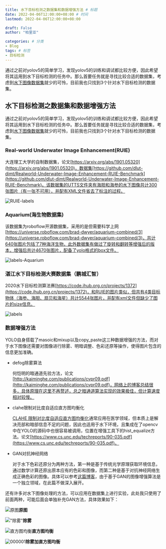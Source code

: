 ```yaml
---
title: 水下目标检测之数据集和数据增强方法 # 标题
date: 2022-04-06T12:00:00+08:00 # 时间
lastmod: 2022-04-06T12:00:00+08:00

draft: False
author: "帕里亚"

categories: # 分类
- Blog
tags: # 标签
- 目标检测
---
```


通过之前对yolov5的简单学习，发现yolov5的训练和调试都比较方便，因此希望将其运用到水下目标检测的任务中。那么首要任务就是寻找比较合适的数据集，考虑到[水下图像数据集](https://blog.csdn.net/qq_30387863/article/details/111934320)就少的可怜，目前我也只找到3个针对水下目标检测的数据集。

<!--more-->

## 水下目标检测之数据集和数据增强方法

通过之前对yolov5的简单学习，发现yolov5的训练和调试都比较方便，因此希望将其运用到水下目标检测的任务中。那么首要任务就是寻找比较合适的数据集，考虑到[水下图像数据集](https://blog.csdn.net/qq_30387863/article/details/111934320)就少的可怜，目前我也只找到3个针对水下目标检测的数据集。

### Real-world Underwater Image Enhancement(RUIE)

大连理工大学的自制数据集，论文[https://arxiv.org/abs/1901.05320](https://arxiv.org/abs/1901.05320)，数据集[https://github.com/dlut-dimt/Realworld-Underwater-Image-Enhancement-RUIE-Benchmark](https://github.com/dlut-dimt/Realworld-Underwater-Image-Enhancement-RUIE-Benchmark)。该数据集的UTTS文件夹有海胆和海参的水下图像共计300张图片（有一张不可用），并配有XML文件省去了标注的过程。

![RUIE-labels](https://img-blog.csdnimg.cn/973222e5bcb449f38a5e0aee26892822.png?x-oss-process=image/watermark,type_d3F5LXplbmhlaQ,shadow_50,text_Q1NETiBA5biV6YeM5Lqa,size_20,color_FFFFFF,t_70,g_se,x_16#pic_center)

### Aquarium(海生物数据集)

该数据集为roboflow开源数据集，采用的是但需要科学上网[https://universe.roboflow.com/brad-dwyer/aquarium-combined/3](https://universe.roboflow.com/brad-dwyer/aquarium-combined/3)，共计640张图片包括了7种海洋生物，此外数据集有做过了旋转和翻转等增强后的版本，增强后共计4670张图片，配备了yolo格式的box文件。

![labels-Aquarium](https://img-blog.csdnimg.cn/da0bc25ab9ae46e69e939ba809c14f41.png?x-oss-process=image/watermark,type_d3F5LXplbmhlaQ,shadow_50,text_Q1NETiBA5biV6YeM5Lqa,size_20,color_FFFFFF,t_70,g_se,x_16#pic_center)

### 湛江水下目标检测大赛数据集（鹏城汇智）

2020水下目标检测算法赛[https://code.ihub.org.cn/projects/1372](https://code.ihub.org.cn/projects/1372)，和RUIE的图片类似，但共有4类目标物体（海参、海胆、扇贝和海星）共计5544张图片，并配有xml文件但缺少了图片的size信息。

![labels](https://img-blog.csdnimg.cn/a6313e3c5a9b4d38bd08de4c90f0376e.png?x-oss-process=image/watermark,type_d3F5LXplbmhlaQ,shadow_50,text_Q1NETiBA5biV6YeM5Lqa,size_20,color_FFFFFF,t_70,g_se,x_16#pic_center)

### 数据增强方法

YOLO自身搭载了masoic和mixup以及copy_paste这三种数据增强的方法，而对于水下图像还需要对图像进行除雾、明暗调整、色彩还原等操作，使得图片包含的信息更加准确。

- defog除雾算法

  何恺明的暗通道先验方法，论文[http://kaiminghe.com/publications/cvpr09.pdf](http://kaiminghe.com/publications/cvpr09.pdf)，网络上的博客总结很多，具体原理在这里不再赘述，总之暗通道算法实现的效果极佳，但计算速度相对较慢。

- clahe限制对比度自适应直方图均衡化

  [CLAHE 限制对比度自适应直方图均衡化](https://cloud.tencent.com/developer/article/1667213)通常应用在医学领域，但本质上是解决亮部和暗部信息不足的问题，因此也适用于水下环境，且集成在了opencv中在YOLO的源码中也很容易被调用，位置在增强工具下的hist_equalize方法。论文[https://www.cs.unc.edu/techreports/90-035.pdf](https://www.cs.unc.edu/techreports/90-035.pdf)。

- GAN对抗神经网络

  对于水下色彩还原分为两种方法，第一种是基于传统光学原理获取环境信息，通过数学计算还原出原本应有的色彩和图像，而第二种是基于对抗神经网络生成正确色彩的图像。具体可以参考[这篇博客](https://blog.csdn.net/qq_36926037/article/details/109176816)，由于基于GAN的图像增强算法是一个独立领域，在此篇不做深入展开。

还有许多对水下图像处理的方法，可以应用在数据集上进行实验，此处我只使用了前面两种，可能后面会单独补充GAN方法，具体效果如下：

![原图](https://img-blog.csdnimg.cn/7aeb3f9d2a314c4090ef49c53bef860c.png?x-oss-process=image/watermark,type_d3F5LXplbmhlaQ,shadow_50,text_Q1NETiBA5biV6YeM5Lqa,size_20,color_FFFFFF,t_70,g_se,x_16#pic_center)**原图**

!["除雾"](https://img-blog.csdnimg.cn/129763d7315e438486be36a5c26e8d13.png?x-oss-process=image/watermark,type_d3F5LXplbmhlaQ,shadow_50,text_Q1NETiBA5biV6YeM5Lqa,size_20,color_FFFFFF,t_70,g_se,x_16#pic_center)**除雾**

![直方图均衡](https://img-blog.csdnimg.cn/a8ae8274b276419580f9ce75071d2995.png?x-oss-process=image/watermark,type_d3F5LXplbmhlaQ,shadow_50,text_Q1NETiBA5biV6YeM5Lqa,size_20,color_FFFFFF,t_70,g_se,x_16#pic_center)**直方图均衡**

![000001](https://img-blog.csdnimg.cn/35eb49a438de4f508f6dbe56e5adf6b3.png?x-oss-process=image/watermark,type_d3F5LXplbmhlaQ,shadow_50,text_Q1NETiBA5biV6YeM5Lqa,size_20,color_FFFFFF,t_70,g_se,x_16#pic_center)**除雾加直方图均衡**
